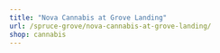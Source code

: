 ```yaml
---
title: "Nova Cannabis at Grove Landing"
url: /spruce-grove/nova-cannabis-at-grove-landing/
shop: cannabis
---
```

